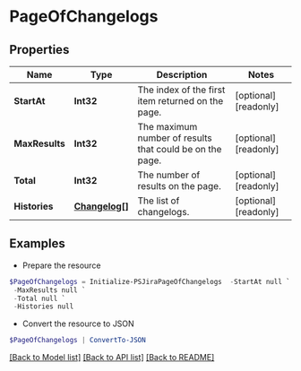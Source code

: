 # PageOfChangelogs
## Properties

Name | Type | Description | Notes
------------ | ------------- | ------------- | -------------
**StartAt** | **Int32** | The index of the first item returned on the page. | [optional] [readonly] 
**MaxResults** | **Int32** | The maximum number of results that could be on the page. | [optional] [readonly] 
**Total** | **Int32** | The number of results on the page. | [optional] [readonly] 
**Histories** | [**Changelog[]**](Changelog.md) | The list of changelogs. | [optional] [readonly] 

## Examples

- Prepare the resource
```powershell
$PageOfChangelogs = Initialize-PSJiraPageOfChangelogs  -StartAt null `
 -MaxResults null `
 -Total null `
 -Histories null
```

- Convert the resource to JSON
```powershell
$PageOfChangelogs | ConvertTo-JSON
```

[[Back to Model list]](../README.md#documentation-for-models) [[Back to API list]](../README.md#documentation-for-api-endpoints) [[Back to README]](../README.md)

